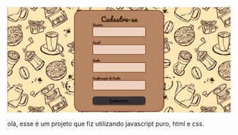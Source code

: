 <img src="img/tela.png" alt="tela">

olá, esse é um projeto que fiz utilizando javascript puro, html e css.